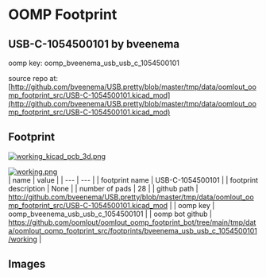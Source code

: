 # OOMP Footprint  
## USB-C-1054500101  by bveenema  
  
oomp key: oomp_bveenema_usb_usb_c_1054500101  
  
source repo at: [http://github.com/bveenema/USB.pretty/blob/master/tmp/data/oomlout_oomp_footprint_src/USB-C-1054500101.kicad_mod](http://github.com/bveenema/USB.pretty/blob/master/tmp/data/oomlout_oomp_footprint_src/USB-C-1054500101.kicad_mod)  
## Footprint  
  
[![working_kicad_pcb_3d.png](working_kicad_pcb_3d_600.png)](working_kicad_pcb_3d.png)  
  
[![working.png](working_600.png)](working.png)  
| name | value | 
| --- | --- | 
| footprint name | USB-C-1054500101 | 
| footprint description | None | 
| number of pads | 28 | 
| github path | http://github.com/bveenema/USB.pretty/blob/master/tmp/data/oomlout_oomp_footprint_src/USB-C-1054500101.kicad_mod | 
| oomp key | oomp_bveenema_usb_usb_c_1054500101 | 
| oomp bot github | https://github.com/oomlout/oomlout_oomp_footprint_bot/tree/main/tmp/data/oomlout_oomp_footprint_src/footprints/bveenema_usb_usb_c_1054500101/working | 
## Images  
